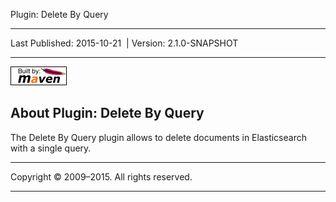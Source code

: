 Plugin: Delete By Query

------------------------------------------------------------------------

<span id="publishDate">Last Published: 2015-10-21</span>  | <span id="projectVersion">Version: 2.1.0-SNAPSHOT</span>

------------------------------------------------------------------------

[![Built by Maven](./images/logos/maven-feather.png)](http://maven.apache.org/ "Built by Maven")

About Plugin: Delete By Query
-----------------------------

The Delete By Query plugin allows to delete documents in Elasticsearch with a single query.

------------------------------------------------------------------------

Copyright © 2009–2015. All rights reserved.

------------------------------------------------------------------------


